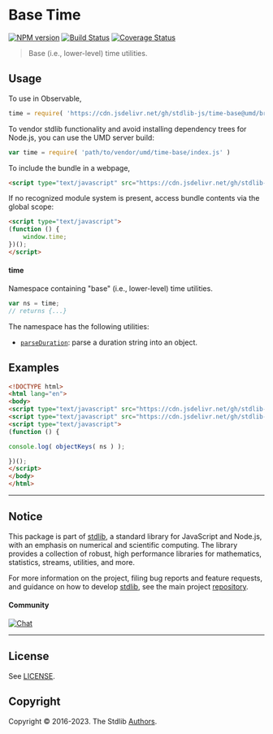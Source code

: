 <!--

@license Apache-2.0

Copyright (c) 2022 The Stdlib Authors.

Licensed under the Apache License, Version 2.0 (the "License");
you may not use this file except in compliance with the License.
You may obtain a copy of the License at

   http://www.apache.org/licenses/LICENSE-2.0

Unless required by applicable law or agreed to in writing, software
distributed under the License is distributed on an "AS IS" BASIS,
WITHOUT WARRANTIES OR CONDITIONS OF ANY KIND, either express or implied.
See the License for the specific language governing permissions and
limitations under the License.

-->

# Base Time

[![NPM version][npm-image]][npm-url] [![Build Status][test-image]][test-url] [![Coverage Status][coverage-image]][coverage-url] <!-- [![dependencies][dependencies-image]][dependencies-url] -->

> Base (i.e., lower-level) time utilities.



<section class="usage">

## Usage

To use in Observable,

```javascript
time = require( 'https://cdn.jsdelivr.net/gh/stdlib-js/time-base@umd/browser.js' )
```

To vendor stdlib functionality and avoid installing dependency trees for Node.js, you can use the UMD server build:

```javascript
var time = require( 'path/to/vendor/umd/time-base/index.js' )
```

To include the bundle in a webpage,

```html
<script type="text/javascript" src="https://cdn.jsdelivr.net/gh/stdlib-js/time-base@umd/browser.js"></script>
```

If no recognized module system is present, access bundle contents via the global scope:

```html
<script type="text/javascript">
(function () {
    window.time;
})();
</script>
```

#### time

Namespace containing "base" (i.e., lower-level) time utilities.

```javascript
var ns = time;
// returns {...}
```

The namespace has the following utilities:

<!-- <toc pattern="*"> -->

<div class="namespace-toc">

-   <span class="signature">[`parseDuration`][@stdlib/time/base/parse-duration]</span><span class="delimiter">: </span><span class="description">parse a duration string into an object.</span>

</div>

<!-- </toc> -->

</section>

<!-- /.usage -->

<!-- Package notes. Make sure to keep an empty line after the `section` element and another before the `/section` close. -->

<section class="notes">

</section>

<!-- /.notes -->

<section class="examples">

## Examples

<!-- TODO: better examples -->

<!-- eslint no-undef: "error" -->

```html
<!DOCTYPE html>
<html lang="en">
<body>
<script type="text/javascript" src="https://cdn.jsdelivr.net/gh/stdlib-js/utils-keys@umd/browser.js"></script>
<script type="text/javascript" src="https://cdn.jsdelivr.net/gh/stdlib-js/time-base@umd/browser.js"></script>
<script type="text/javascript">
(function () {

console.log( objectKeys( ns ) );

})();
</script>
</body>
</html>
```

</section>

<!-- /.examples -->

<!-- Section for related `stdlib` packages. Do not manually edit this section, as it is automatically populated. -->

<section class="related">

</section>

<!-- /.related -->

<!-- Section for all links. Make sure to keep an empty line after the `section` element and another before the `/section` close. -->


<section class="main-repo" >

* * *

## Notice

This package is part of [stdlib][stdlib], a standard library for JavaScript and Node.js, with an emphasis on numerical and scientific computing. The library provides a collection of robust, high performance libraries for mathematics, statistics, streams, utilities, and more.

For more information on the project, filing bug reports and feature requests, and guidance on how to develop [stdlib][stdlib], see the main project [repository][stdlib].

#### Community

[![Chat][chat-image]][chat-url]

---

## License

See [LICENSE][stdlib-license].


## Copyright

Copyright &copy; 2016-2023. The Stdlib [Authors][stdlib-authors].

</section>

<!-- /.stdlib -->

<!-- Section for all links. Make sure to keep an empty line after the `section` element and another before the `/section` close. -->

<section class="links">

[npm-image]: http://img.shields.io/npm/v/@stdlib/time-base.svg
[npm-url]: https://npmjs.org/package/@stdlib/time-base

[test-image]: https://github.com/stdlib-js/time-base/actions/workflows/test.yml/badge.svg?branch=main
[test-url]: https://github.com/stdlib-js/time-base/actions/workflows/test.yml?query=branch:main

[coverage-image]: https://img.shields.io/codecov/c/github/stdlib-js/time-base/main.svg
[coverage-url]: https://codecov.io/github/stdlib-js/time-base?branch=main

<!--

[dependencies-image]: https://img.shields.io/david/stdlib-js/time-base.svg
[dependencies-url]: https://david-dm.org/stdlib-js/time-base/main

-->

[chat-image]: https://img.shields.io/gitter/room/stdlib-js/stdlib.svg
[chat-url]: https://app.gitter.im/#/room/#stdlib-js_stdlib:gitter.im

[stdlib]: https://github.com/stdlib-js/stdlib

[stdlib-authors]: https://github.com/stdlib-js/stdlib/graphs/contributors

[umd]: https://github.com/umdjs/umd
[es-module]: https://developer.mozilla.org/en-US/docs/Web/JavaScript/Guide/Modules

[deno-url]: https://github.com/stdlib-js/time-base/tree/deno
[umd-url]: https://github.com/stdlib-js/time-base/tree/umd
[esm-url]: https://github.com/stdlib-js/time-base/tree/esm
[branches-url]: https://github.com/stdlib-js/time-base/blob/main/branches.md

[stdlib-license]: https://raw.githubusercontent.com/stdlib-js/time-base/main/LICENSE

<!-- <toc-links> -->

[@stdlib/time/base/parse-duration]: https://github.com/stdlib-js/time-base-parse-duration/tree/umd

<!-- </toc-links> -->

</section>

<!-- /.links -->
